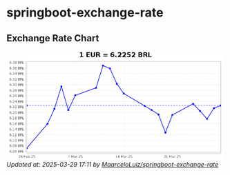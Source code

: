 # springboot-exchange-rate

<!-- EXCHANGE-RATE-START -->
## Exchange Rate Chart

![Exchange Rate Chart](charts/chart.png)*Updated at: 2025-03-29 17:11 by [MaarceloLuiz/springboot-exchange-rate](https://github.com/MaarceloLuiz/springboot-exchange-rate)*


<!-- EXCHANGE-RATE-END -->